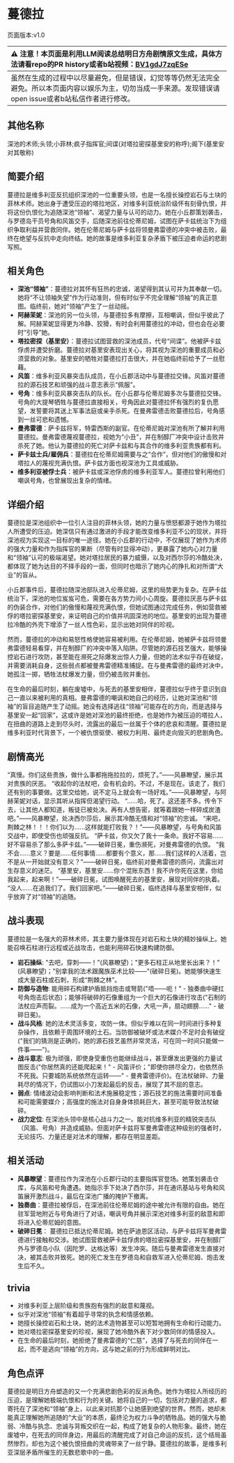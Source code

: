 # 蔓德拉
页面版本:v1.0
 

| :warning: 注意！本页面是利用LLM阅读总结明日方舟剧情原文生成，具体方法请看repo的PR history或者b站视频：[BV1gdJ7zqESe](https://www.bilibili.com/video/BV1gdJ7zqESe/)         |
|:----------------------------|
| 虽然在生成的过程中以尽量避免，但是错误，幻觉等等仍然无法完全避免。所以本页面内容以娱乐为主，切勿当成一手来源。发现错误请open issue或者b站私信作者进行修改。|



## 其他名称
深池的术师;头领;小菲林;疯子指挥官;间谍(对塔拉密探基里安的称呼);阁下(基里安对其敬称)
## 简要介绍
蔓德拉是维多利亚反抗组织深池的一位重要头领，也是一名擅长操控岩石与土块的菲林术师。她出身于遭受压迫的塔拉地区，对维多利亚统治阶级怀有刻骨仇恨，并将这份仇恨化为追随深池“领袖”、渴望力量与认可的动力。她在小丘郡策划袭击，与罗德岛干员号角和风笛交手，后随深池前往伦蒂尼姆，试图在萨卡兹统治下为组织争取利益并营救同伴。她在伦蒂尼姆与萨卡兹将领曼弗雷德的冲突中被击败，最终在绝望与反抗中走向终结。她的故事是维多利亚复杂矛盾下被压迫者命运的悲剧写照。
## 相关角色
-   **深池“领袖”**：蔓德拉对其怀有狂热的忠诚，渴望得到其认可并为其奉献一切。她将“不让领袖失望”作为行动准则，但有时似乎不完全理解“领袖”的真正意图。临终前，她对“领袖”产生了一丝动摇。
-   **阿赫茉妮**：深池的另一位头领，与蔓德拉多有摩擦，互相嘲讽，但似乎彼此了解。阿赫茉妮显得更为冷静、狡猾，有时会利用蔓德拉的冲动，但也会在必要时“引导”她。
-   **塔拉密探（基里安）**：蔓德拉试图营救的深池成员，代号“间谍”。他被萨卡兹俘虏并遭受折磨。蔓德拉对基里安表现出关心，将其视为深池的重要成员和必须营救的对象。基里安的牺牲对蔓德拉打击很大，并在她临终前给予了一丝慰藉。
-   **风笛**：维多利亚风暴突击队成员，在小丘郡活动中与蔓德拉交锋。风笛对蔓德拉的源石技艺和顽强的战斗意志表示“佩服”。
-   **号角**：维多利亚风暴突击队的队长。在小丘郡与伦蒂尼姆多次与蔓德拉交锋。号角的大提琴牺牲与蔓德拉直接相关，号角因此对蔓德拉怀有强烈的复仇愿望，发誓要将其送上军事法庭或亲手杀死。在曼弗雷德击败蔓德拉后，号角感到一丝可悲和遗憾。
-   **曼弗雷德**：萨卡兹将军，特雷西斯的副官。在伦蒂尼姆对深池有所了解并利用蔓德拉。曼弗雷德蔑视蔓德拉，视她为“小丑”，并在制醇厂冲突中设计击败并杀死了她。他认为蔓德拉的死亡对萨卡兹和与其合作的维多利亚贵族都有利。
-   **萨卡兹士兵/雇佣兵**：蔓德拉在伦蒂尼姆需要与之“合作”，但对他们的傲慢和对塔拉人的蔑视充满仇恨。萨卡兹方面也视深池为工具或威胁。
-   **维多利亚被俘士兵**：被萨卡兹或深池俘虏的维多利亚军人。蔓德拉曾利用他们嘲讽号角，也曾展现出复杂的情绪。
## 详细介绍
蔓德拉是深池组织中一位引人注目的菲林头领，她的力量与愤怒都源于她作为塔拉人所遭受的压迫。她深信只有通过激进的手段才能改变维多利亚不公的现状，并将深池视为实现这一目标的唯一途径。她在小丘郡的行动中，不仅展现了她作为术师的强大力量和作为指挥官的果断（尽管有时显得冲动），更暴露了她内心对力量和“领袖”认可的极端渴望。她对塔拉居民的暴力威慑，以及对西尔莎的冷酷处决，都体现了她为达目的不择手段的一面，但同时也暗示了她内心的挣扎和对所谓“大业”的盲从。

小丘郡事件后，蔓德拉随深池部队进入伦蒂尼姆，这里的局势更为复杂。在萨卡兹统治下，深池的地位岌岌可危，需要在各方势力间小心周旋。蔓德拉厌恶与萨卡兹的伪装合作，对他们的傲慢和蔑视充满仇恨，但她试图通过完成任务，例如营救被俘的塔拉密探基里安，来证明自己的价值并巩固深池的地位。基里安的出现为蔓德拉冷酷的外壳下增添了一丝人性色彩，显示出她对同伴的珍视。

然而，蔓德拉的冲动和易怒性格使她容易被利用。在伦蒂尼姆，她被萨卡兹将领曼弗雷德轻易看穿，并在制醇厂的冲突中落入陷阱。尽管她的源石技艺强大，能够操控岩石进行攻防，甚至能在濒死之际爆发出惊人力量，但她的法术似乎存在破绽，并需要消耗自身，这些弱点都被曼弗雷德精准捕捉。在与曼弗雷德的最终对决中，她孤注一掷，牺牲法杖爆发力量，但仍被击败并重创。

在生命的最后时刻，躺在废墟中，与死去的基里安相伴，蔓德拉似乎终于意识到自己一直以来被利用的真相。曼弗雷德的嘲讽和她自己的经历，让她对深池和“领袖”的盲目追随产生了动摇。她没有选择逃往“领袖”可能存在的方向，而是选择与基里安一起“回家”，这或许是她对深池的最终拒绝，也是她作为被压迫的塔拉人，在扭曲的道路上走到尽头时，流露出的最后一丝属于个体的悲哀和清醒。蔓德拉是维多利亚时代背景下，一个被仇恨驱使、被权力利用、最终走向毁灭的悲剧角色。
## 剧情高光
“真慢。你们这些贵族，做什么事都拖拖拉拉的，烦死了。”——风暴瞭望，展示其对贵族的厌恶。
“收起你的法杖吧，会有机会的。不过，不是现在。该走了，我们还有别的事要做。这里交给她，说不定马上就会有一场好戏。”——风暴瞭望，与阿赫茉妮对话，显示其听从指挥但渴望行动。
“......哈，死了。这还差不多。传令下去，让其他人都知道，叛徒已被处决。再有人想告密，就等着跟她一样碎成炭渣吧。”——风暴瞭望，处决西尔莎后，展示其冷酷无情和对“领袖”的忠诚。
“来吧，荆棘之林！！！你们以为......这样就能打败我？！”——风暴瞭望，与号角和风笛交战中，即使受伤也顽强反抗。
“萨卡兹，你又欠了我十一条命。我好不容易......好不容易杀了那么多萨卡兹。”——破碎日冕，重伤濒死，对曼弗雷德的仇恨。
“我不会......意义？要是......任何事情......都要有个意义，那......我们这样的人活着，岂不是从一开始就没有意义？”——破碎日冕，临终前对曼弗雷德的质问，流露出对生存意义的迷茫。
“基里安，基里安......你个混账东西！我不许你死在这里，你给我起来，起来啊！”——破碎日冕，试图唤醒死去的基里安，展现对同伴的执着。
“没人......在追我们了。我们回家吧。”——破碎日冕，临终选择与基里安相伴，似乎放弃了对“领袖”的追随。
## 战斗表现
蔓德拉是一名强大的菲林术师，其主要力量体现在对岩石和土块的精妙操纵上。她能召唤石柱进行远程或近战攻击，也能利用碎石快速构建防御。
*   **岩石操纵**: "去吧，穿刺——！"(风暴瞭望)；"更多石柱正从地里长出来？！"(风暴瞭望)；"别拿我的法术跟魔族巫术比较——"(破碎日冕)。她能够快速生成大量石柱或石刺，形成“荆棘之林”。
*   **防御与造物**: 能用碎石构建护盾抵挡炮击或弩箭("唔——呃！" - 独奏曲中硬扛号角炮击后状态)；能够将破碎的石像重组为一个巨大的石像进行攻击("石制的法杖应声而裂。......成为一个高近五米的石像，大吼一声，扇动翅膀......" - 破碎日冕)。
*   **战斗风格**: 她的法术灵活多变，攻防一体。但似乎难以在同一时间进行多种复杂操作，且依赖于周围环境的土石。当防御被破坏或法术媒介不足时会有破绽("我们的猜测是正确的，她的源石技艺虽然非常灵活，可在同一时间只能做一件事——")。
*   **战斗意志**: 极为顽强，即使身受重伤也能继续战斗，甚至爆发出更强的力量试图反击("你居然真的还能爬起来！" - 风笛评价；"即使你拼尽全力，也依然杀不死我。只要城防系统依然在运转——" - 曼弗雷德评价)。在法杖破碎、力量耗尽的情况下，仍试图以小刀发起最后的反击，展现了其不屈的意志。
*   **弱点**: 情绪波动会影响判断和法术施展稳定性；源石技艺的施法需要时间准备和可能需要媒介；高强度的施法对自身身体损耗巨大，甚至可能导致法杖破碎。
*   **战力定位**: 在深池头领中是核心战斗力之一。能对抗维多利亚的精锐突击队（风笛、号角）并造成威胁。但面对萨卡兹将军曼弗雷德这种级别的强者时，无论技巧、力量还是对法术的理解，都存在明显差距。
## 相关活动
-   **风暴瞭望**：蔓德拉作为深池在小丘郡行动的主要指挥官登场。她策划袭击仓库，与风笛和号角遭遇。她指示手下处决了西尔莎，并在通讯基站与号角和风笛展开激烈战斗，最后在深池广播的掩护下撤离。
-   **独奏曲**：蔓德拉被俘后，在深池前往伦蒂尼姆的途中被允许有限的自由。她在驻军营地附近与号角进行了对话，嘲讽号角并展示深池对维多利亚的敌意和即将进入伦蒂尼姆的意图。
-   **破碎日冕**： 蔓德拉已抵达伦蒂尼姆。她在萨迪恩区活动，与萨卡兹将军曼弗雷德进行接触和交涉。她试图营救被萨卡兹俘虏的塔拉密探基里安，并在制醇厂外与罗德岛小队（因陀罗、达格达等）发生冲突。随后与曼弗雷德发生直接对决，被其击败并致死。她的死亡发生在罗德岛和自救军进入伦蒂尼姆、炮击发生后不久。
## trivia
*   对维多利亚上层阶级和贵族抱有强烈的敌意和蔑视。
*   似乎对深池“领袖”有着超乎寻常的执念和情感依赖。
*   她擅长操控岩石和土块，她的法术造物甚至可以短暂地拥有生命和行动能力。
*   她对塔拉密探基里安的珍视，展现了她冷酷外表下对少数同伴的情感投入。
*   在生命的最后时刻，她拒绝了曼弗雷德的“仁慈”，选择了与死去的同伴在一起，而不是逃向“领袖”的方向，这与她之前的行为形成鲜明对比。
## 角色点评
蔓德拉是明日方舟塑造的又一个充满悲剧色彩的反派角色。她作为塔拉人所经历的压迫，是理解她极端仇恨和行为的关键。她将自己的一切，包括对力量的追求，都寄托在了深池和“领袖”身上，以此来对抗那个让她感到绝望的世界。然而，她却未能真正理解她所追随的“大业”的本质，最终沦为权力斗争的牺牲品。她的强大与脆弱、冷酷与执念、忠诚与背叛交织在一起，构成了她复杂的人物形象。最终，她在废墟中，在死去的同伴身边，用最后的清醒完成了对自己命运的反抗，这个结局虽然惨烈，却也为这个被仇恨扭曲的灵魂带来了一丝宁静。蔓德拉的故事，是维多利亚深层矛盾所催生的无数悲歌中的一曲。